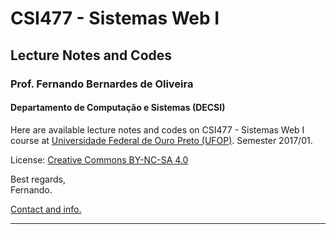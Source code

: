 # CSI477 - Sistemas Web I
## Lecture Notes and Codes
### **Prof. Fernando Bernardes de Oliveira**
#### Departamento de Computação e Sistemas (DECSI)

Here are available lecture notes and codes on CSI477 - Sistemas Web I course at [Universidade Federal de Ouro Preto (UFOP)](http://www.ufop.br). Semester 2017/01.

License: [Creative Commons BY-NC-SA 4.0](https://creativecommons.org/licenses/by-nc-sa/4.0/)

Best regards,  
Fernando.

[Contact and info.](https://sites.google.com/site/fboliveiraufop/)

--------------
